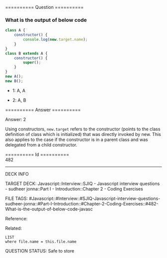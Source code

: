========== Question ==========  

### What is the output of below code

```javascript
class A {
    constructor() {
        console.log(new.target.name);
    }
}
class B extends A {
    constructor() {
        super();
    }
}
new A();
new B();
```

-   1: A, A

-   2: A, B  

========== Answer ==========  

Answer: 2

Using constructors, `new.target` refers to the constructor (points to the class definition of class which is initialized) that was directly invoked by new. This also applies to the case if the constructor is in a parent class and was delegated from a child constructor.

========== Id ==========  
482

---

DECK INFO

TARGET DECK: Javascript::Interview::SJIQ - Javascript interview questions - sudheer jonna::Part I - Introduction::Chapter 2 - Coding Exercises

FILE TAGS: #Javascript::#Interview::#SJIQ-Javascript-interview-questions-sudheer-jonna::#Part-I-Introduction::#Chapter-2-Coding-Exercises::#482-What-is-the-output-of-below-code-javasc

Reference:

Related:

```dataview
LIST
where file.name = this.file.name
```

QUESTION STATUS: Safe to store
